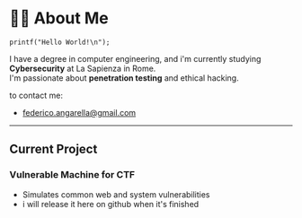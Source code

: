 # 👨‍💻 About Me
```{c}
printf("Hello World!\n");
```
I have a degree in computer engineering, and i'm currently studying **Cybersecurity** at La Sapienza in Rome.  
I'm passionate about **penetration testing** and ethical hacking.

to contact me:
- federico.angarella@gmail.com
---

## Current Project

### Vulnerable Machine for CTF
- Simulates common web and system vulnerabilities
- i will release it here on github when it's finished

